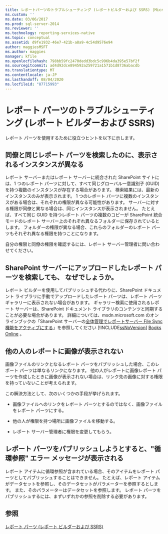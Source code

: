 ```yaml
---
title: レポートパーツのトラブルシューティング (レポートビルダーおよび SSRS) |Microsoft Docs
ms.custom: ''
ms.date: 03/06/2017
ms.prod: sql-server-2014
ms.reviewer: ''
ms.technology: reporting-services-native
ms.topic: conceptual
ms.assetid: d9fe1932-46e7-421b-a8a9-4c54d9576e94
author: maggiesMSFT
ms.author: maggies
manager: kfile
ms.openlocfilehash: 798bb59fc2470dedd3bdc5c996b4da395e57bf2f
ms.sourcegitcommit: ad4d92dce894592a259721a1571b1d8736abacdb
ms.translationtype: MT
ms.contentlocale: ja-JP
ms.lasthandoff: 08/04/2020
ms.locfileid: "87715993"
---
```

# <a name="troubleshoot-report-parts-report-builder-and-ssrs"></a>レポート パーツのトラブルシューティング (レポート ビルダーおよび SSRS)
  レポート パーツを使用するために役立つヒントを以下に示します。  
  
## <a name="why-do-my-co-worker-and-i-see-different-instances-of-the-same-report-part-when-we-search-for-it"></a>同僚と同じレポート パーツを検索したのに、表示されるインスタンスが異なる  
 レポート サーバーまたはレポート サーバーに統合された SharePoint サイトには、1 つのレポート パーツに対して、すべて同じグローバル一意識別子 (GUID) を持つ複数のインスタンスが存在する場合があります。 検索結果には、最新のインスタンスのみが表示されます。 1 つのレポート パーツに複数のインスタンスがある場合は、それぞれの権限が異なる可能性があります。 サーバーに対する権限が同僚と異なる場合は、同じインスタンスが表示されません。 たとえば、すべて同じ GUID を持つレポート パーツの複数のコピーが SharePoint 統合モードのレポート サーバー上のそれぞれ異なるフォルダーに保存されているとします。 フォルダーの権限が異なる場合、これらのフォルダーのレポート パーツもそれぞれ異なる権限を持つことになります。  
  
 自分の権限と同僚の権限を確認するには、レポート サーバー管理者に問い合わせてください。  
  
## <a name="when-i-search-for-report-parts-that-i-uploaded-to-a-sharepoint-server-i-do-not-see-them-why-not"></a>SharePoint サーバーにアップロードしたレポート パーツを検索しても、 なぜでしょうか。  
 レポート ビルダーを使用してパブリッシュする代わりに、SharePoint ドキュメント ライブラリに手動でアップロードしたレポート パーツは、レポート パーツ ギャラリーに表示されない場合があります。 ギャラリー検索に使用されるレポート サーバーは、SharePoint ドキュメント ライブラリのコンテンツと同期することが必要な場合があります。 詳細については、msdn.microsoft.com のオンラインブックの「SharePoint サーバーの[全体管理でレポートサーバー File Sync 機能をアクティブにする](../../2014/reporting-services/activate-report-server-file-sync-feature-sharepoint-central-administration.md)」を参照してください [!INCLUDE[ssNoVersion](../includes/ssnoversion-md.md)] [Books Online](https://go.microsoft.com/fwlink/?LinkId=154888) 。  
  
## <a name="why-cant-others-see-the-image-in-their-reports"></a>他の人のレポートに画像が表示されない  
 画像ファイルのリンクとなるレポート パーツをパブリッシュした場合、このレポート パーツは単なるリンクになります。 他の人がレポートに画像レポート パーツを作成したときに画像が表示されない場合は、リンク先の画像に対する権限を持っていないことが考えられます。  
  
 この解決方法として、次のいくつかの手段が挙げられます。  
  
-   画像ファイルへのリンクをレポート パーツとするのではなく、画像ファイルをレポート パーツにする。  
  
-   他の人が権限を持つ場所に画像ファイルを移動する。  
  
-   レポート サーバー管理者に権限を変更してもらう。  
  
## <a name="why-do-i-get-a-circular-reference-error-message-when-i-try-to-publish-my-report-part"></a>レポート パーツをパブリッシュしようとすると、"循環参照" エラー メッセージが表示される  
 レポート アイテムに循環参照が含まれている場合、そのアイテムをレポート パーツとしてパブリッシュすることはできません。 たとえば、レポート アイテムがデータセットを参照し、そのデータセットがパラメーターを参照するとします。 また、そのパラメーターはデータセットを参照します。 レポート パーツをパブリッシュするには、まずいずれかの参照を削除する必要があります。  
  
## <a name="see-also"></a>参照  
 [レポート パーツ &#40;レポート ビルダーおよび SSRS&#41;](report-parts-report-builder-and-ssrs.md)  
  
  
